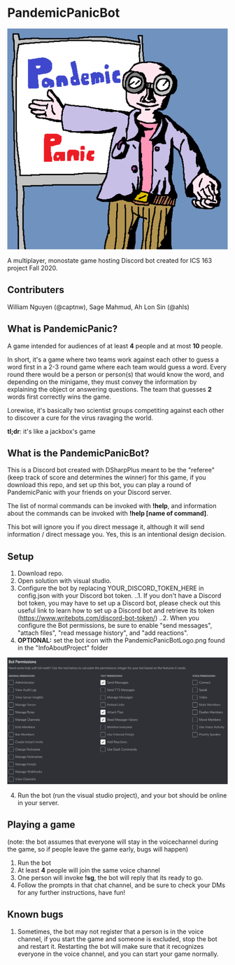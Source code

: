 [botIcon]: InfoAboutProject/PandemicPanicBotLogo.png "The PandemicPanic bot icon"
[botPermission]: InfoAboutProject/BotPermissions.JPG "The permissions you need to enable for PandemicPanicBot"

# PandemicPanicBot

![This is a graphic representing the PandemicPanic game][botIcon]

A multiplayer, monostate game hosting Discord bot created for ICS 163 project Fall 2020.

## Contributers 
William Nguyen (@captnw), Sage Mahmud, Ah Lon Sin (@ahls)

## What is PandemicPanic?
A game intended for audiences of at least **4** people and at most **10** people.

In short, it's a game where two teams work against each other to guess a word first in a 2-3 round game where each team would guess a word. Every round there would be a person or person(s) that would know the word, and depending on the minigame, they must convey the information by explaining the object or answering questions. The team that guesses **2** words first correctly wins the game.

Lorewise, it's basically two scientist groups competiting against each other to discover a cure for the virus ravaging the world.

**tl;dr**: it's like a jackbox's game

## What is the PandemicPanicBot?
This is a Discord bot created with DSharpPlus meant to be the "referee" (keep track of score and determines the winner) for this game, if you download this repo, and set up this bot, you can play a round of PandemicPanic with your friends on your Discord server.

The list of normal commands can be invoked with **!help**, and information about the commands can be invoked with **!help [name of command]**.

This bot will ignore you if you direct message it, although it will send information / direct message you. Yes, this is an intentional design decision.

## Setup

1. Download repo.
2. Open solution with visual studio.
3. Configure the bot by replacing YOUR_DISCORD_TOKEN_HERE in config.json with your Discord bot token.
..1. If you don't have a Discord bot token, you may have to set up a Discord bot, please check out this useful link to learn how to set up a Discord bot and retrieve its token (https://www.writebots.com/discord-bot-token/)
..2. When you configure the Bot permissions, be sure to enable "send messages", "attach files", "read message history", and "add reactions".
4. **OPTIONAL:** set the bot icon with the PandemicPanicBotLogo.png found in the "InfoAboutProject" folder

![Enable "Send Messages", "Attach files", "Read Message History", and "Add Reactions" for the bot][botPermission]

4. Run the bot (run the visual studio project), and your bot should be online in your server.

## Playing a game
(note: the bot assumes that everyone will stay in the voicechannel during the game, so if people leave the game early, bugs will happen)

1. Run the bot
2. At least **4** people will join the same voice channel
3. One person will invoke **!sg**, the bot will reply that its ready to go.
4. Follow the prompts in that chat channel, and be sure to check your DMs for any further instructions, have fun!

## Known bugs

1. Sometimes, the bot may not register that a person is in the voice channel, if you start the game and someone is excluded, stop the bot and restart it. Restarting the bot will make sure that it recognizes everyone in the voice channel, and you can start your game normally.

